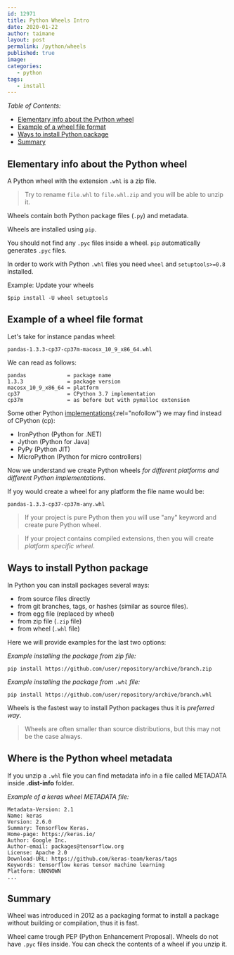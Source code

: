 ```yaml
---
id: 12971
title: Python Wheels Intro
date: 2020-01-22
author: taimane
layout: post
permalink: /python/wheels
published: true
image: 
categories: 
   - python
tags:   
   - install
---
```


_Table of Contents:_
- [Elementary info about the Python wheel](#elementary-info-about-the-python-wheel)
- [Example of a wheel file format](#example-of-a-wheel-file-format)
- [Ways to install Python package](#ways-to-install-python-package)
- [Summary](#summary)


## Elementary info about the Python wheel

A Python wheel with the extension `.whl` is a zip file. 

> Try to rename `file.whl` to `file.whl.zip` and you will be able to unzip it.

Wheels contain both Python package files (`.py`) and metadata.

Wheels are installed using `pip`.

You should not find any `.pyc` files inside a wheel. `pip` automatically generates `.pyc` files.

In order to work with Python `.whl` files you need  `wheel` and `setuptools>=0.8` installed.

Example: Update your wheels
```
$pip install -U wheel setuptools
```

## Example of a wheel file format

Let's take for instance pandas wheel:

```
pandas-1.3.3-cp37-cp37m-macosx_10_9_x86_64.whl
```

We can read as follows:

```
pandas             = package name
1.3.3              = package version
macosx_10_9_x86_64 = platform
cp37               = CPython 3.7 implementation 
cp37m              = as before but with pymalloc extension
```

Some other Python [implementations](https://www.python.org/download/alternatives/){:rel="nofollow"} we may find instead of CPython (cp):

* IronPython (Python for .NET)
* Jython (Python for Java)
* PyPy (Python JIT)
* MicroPython (Python for micro controllers)

Now we understand we create Python wheels _for different platforms and different Python implementations_.

If yoy would create a wheel for any platform the file name would be:

```
pandas-1.3.3-cp37-cp37m-any.whl
```

> If your project is pure Python then you will use "any" keyword and create pure Python wheel.

> If your project contains compiled extensions, then you will create _platform specific wheel_. 


## Ways to install Python package

In Python you can install packages several ways:

* from source files directly
* from git branches, tags, or hashes (similar as source files).
* from egg file (replaced by wheel)
* from zip file (`.zip` file)
* from wheel (`.whl` file) 

Here we will provide examples for the last two options:

_Example installing the package from zip file:_
```
pip install https://github.com/user/repository/archive/branch.zip
```

_Example installing the package from  `.whl` file:_ 

```
pip install https://github.com/user/repository/archive/branch.whl
````

Wheels is the fastest way to install Python packages thus it is _preferred way_. 

> Wheels are often smaller than source distributions, but this may not be the case always.


## Where is the Python wheel metadata

If you unzip a `.whl` file you can find metadata info in a file called METADATA inside **.dist-info** folder.

_Example of a keras wheel METADATA file:_
```
Metadata-Version: 2.1
Name: keras
Version: 2.6.0
Summary: TensorFlow Keras.
Home-page: https://keras.io/
Author: Google Inc.
Author-email: packages@tensorflow.org
License: Apache 2.0
Download-URL: https://github.com/keras-team/keras/tags
Keywords: tensorflow keras tensor machine learning
Platform: UNKNOWN
...
```

## Summary

Wheel was introduced in 2012 as a packaging format to install a package without building or compilation, thus it is fast.

Wheel came trough PEP (Python Enhancement Proposal).
Wheels do not have `.pyc` files inside. 
You can check the contents of a wheel if you unzip it.



